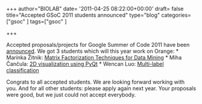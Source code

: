 +++
author="BIOLAB"
date= '2011-04-25 08:22:00+00:00'
draft= false
title="Accepted GSoC 2011 students announced"
type="blog"
categories=["gsoc" ]
tags=["gsoc" ]

+++

Accepted proposals/projects for Google Summer of Code 2011 have been [announced](http://socghop.appspot.com/gsoc/projects/list/google/gsoc2011). We got 3 students which will this year work on Orange:  * Marinka Žitnik: [Matrix Factorization Techniques for Data Mining](http://socghop.appspot.com/gsoc/project/google/gsoc2011/marinkazitnik/7001)  * Miha Čančula: [2D visualization using PyQt](http://socghop.appspot.com/gsoc/project/google/gsoc2011/noughmad/23001)  * Wencan Luo: [Multi-label classification](http://socghop.appspot.com/gsoc/project/google/gsoc2011/wcluo/14001)

Congrats to all accepted students. We are looking forward working with you. And for all other students: please apply again next year. Your proposals were good, but we just could not accept everybody.
